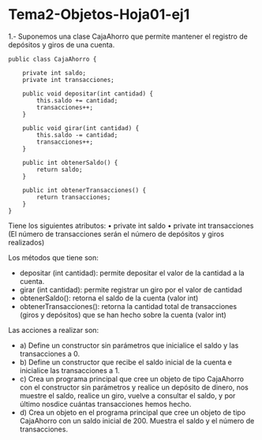 # Tema2-Objetos-Hoja01-ej1

1.- Suponemos una clase CajaAhorro que permite mantener el registro de depósitos y giros de una cuenta.
```
public class CajaAhorro {

    private int saldo;
    private int transacciones;

    public void depositar(int cantidad) {
        this.saldo += cantidad;
        transacciones++;
    }

    public void girar(int cantidad) {
        this.saldo -= cantidad;
        transacciones++;
    }

    public int obtenerSaldo() {
        return saldo;
    }

    public int obtenerTransacciones() {
        return transacciones;
    }
}
```
Tiene los siguientes atributos:
• private int saldo
• private int transacciones (El número de transacciones serán el número de depósitos y giros realizados)

Los métodos que tiene son:
+ depositar (int cantidad): permite depositar el valor de la cantidad a la cuenta.
+ girar (int cantidad): permite registrar un giro por el valor de cantidad
+ obtenerSaldo(): retorna el saldo de la cuenta (valor int)
+ obtenerTransacciones(): retorna la cantidad total de transacciones (giros y depósitos) que se han hecho sobre la cuenta (valor int)

Las acciones a realizar son:
- a) Define un constructor sin parámetros que inicialice el saldo y las transacciones a 0.
- b) Define un constructor que recibe el saldo inicial de la cuenta e inicialice las transacciones a 1.
- c) Crea un programa principal que cree un objeto de tipo CajaAhorro con el constructor sin parámetros y realice un depósito de dinero, nos muestre el saldo, realice un giro, vuelve a consultar el saldo, y por último nosdice cuántas transacciones hemos hecho.
- d) Crea un objeto en el programa principal que cree un objeto de tipo CajaAhorro con un saldo inicial de 200. Muestra el saldo y el número de transacciones.
